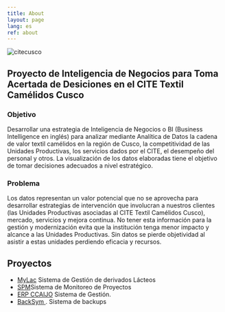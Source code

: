 ```yaml
---
title: About
layout: page
lang: es
ref: about
---
```


![citecusco](https://i.imgur.com/LHvRJBE.jpg?2)


<h2>Proyecto de Inteligencia de Negocios para Toma Acertada de Desiciones en el CITE Textil Camélidos Cusco</h2>

<h3>Objetivo</h3>
Desarrollar una estrategia de Inteligencia de Negocios o BI (Business Intelligence en inglés) para analizar mediante Analítica de Datos la cadena de valor textil camélidos en la región de Cusco, la competitividad de las Unidades Productivas, los servicios dados por el CITE, el desempeño del personal y otros. La visualización de los datos elaboradas tiene el objetivo de tomar decisiones adecuados a nivel estratégico. 

<h3>Problema</h3>
Los datos representan un valor potencial que no se aprovecha para desarrollar estrategias de intervención que involucran a nuestros clientes (las Unidades Productivas asociadas al CITE Textil Camélidos Cusco), mercado, servicios y mejora continua. No tener esta información para la gestión y modernización evita que la institución tenga menor impacto y alcance a las Unidades Productivas. Sin datos se pierde objetividad al asistir a estas unidades perdiendo eficacia y recursos. 

<div class="breaker"></div>


<h2>Proyectos</h2>

<ul>
	<li><a href="http://ravpacheco.com/apresentacoes/">MyLac</a> Sistema de Gestión de derivados Lácteos</li>
	<li><a href="https://github.com/ravpacheco/tilt">SPM</a>Sistema de Monitoreo de Proyectos </li> 
	<li><a href="http://ravpacheco.com/projeto-resumo-semanal-chatbot/">ERP CCAIJO</a> Sistema de Gestión.</li>
	<li><a href="https://github.com/ravpacheco/resumebot">BackSym </a>. Sistema de backups</li>
</ul
